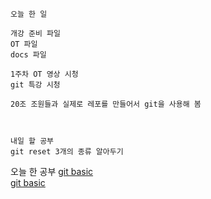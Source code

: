```
오늘 한 일

개강 준비 파일 
OT 파일
docs 파일

1주차 OT 영상 시청
git 특강 시청

20조 조원들과 실제로 레포를 만들어서 git을 사용해 봄



내일 할 공부
git reset 3개의 종류 알아두기
```

오늘 한 공부
[git basic](https://github.com/jooYeonStudyiOS/TIL/blob/main/contents/Git/gitBasic.md)  
[git basic](/contents/Git/gitBasic.md)
